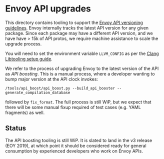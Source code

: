 # Envoy API upgrades

This directory contains tooling to support the [Envoy API versioning
guidelines](api/API_VERSIONING.md). Envoy internally tracks the latest API
version for any given package. Since each package may have a different API
version, and we have have > 15k of API protos, we require machine assistance to
scale the upgrade process.

You will need to set the environment variable `LLVM_CONFIG` as per the
[Clang Libtooling setup guide](tools/clang_tools/README.md).

We refer to the process of upgrading Envoy to the latest version of the API as
*API boosting*. This is a manual process, where a developer wanting to bump
major version at the API clock invokes:

```console
/tools/api_boost/api_boost.py --build_api_booster --generate_compilation_database
```

followed by `fix_format`. The full process is still WiP, but we expect that
there will be some manual fixup required of test cases (e.g. YAML fragments) as
well.


## Status

The API boosting tooling is still WiP. It is slated to land in the v3 release
(EOY 2019), at which point it should be considered ready for general consumption
by experienced developers who work on Envoy APIs.
